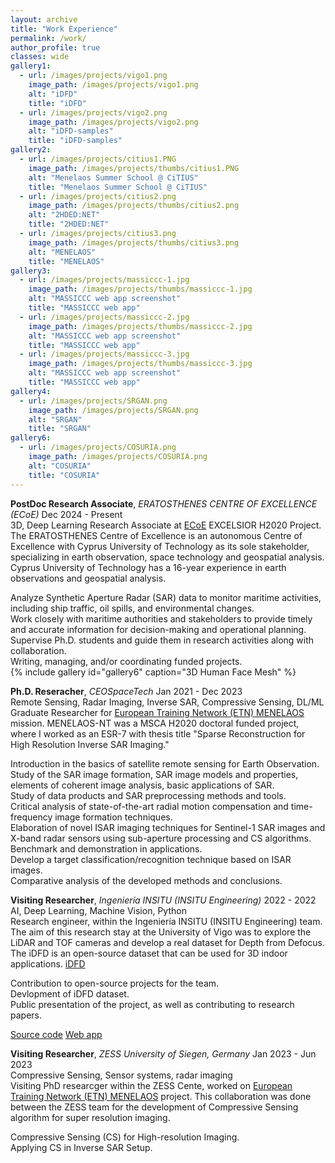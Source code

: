 ```yaml
---
layout: archive
title: "Work Experience"
permalink: /work/
author_profile: true
classes: wide
gallery1:
  - url: /images/projects/vigo1.png
    image_path: /images/projects/vigo1.png
    alt: "iDFD"
    title: "iDFD"
  - url: /images/projects/vigo2.png
    image_path: /images/projects/vigo2.png
    alt: "iDFD-samples"
    title: "iDFD-samples"
gallery2:
  - url: /images/projects/citius1.PNG
    image_path: /images/projects/thumbs/citius1.PNG
    alt: "Menelaos Summer School @ CiTIUS"
    title: "Menelaos Summer School @ CiTIUS"
  - url: /images/projects/citius2.png
    image_path: /images/projects/thumbs/citius2.png
    alt: "2HDED:NET"
    title: "2HDED:NET"
  - url: /images/projects/citius3.png
    image_path: /images/projects/thumbs/citius3.png
    alt: "MENELAOS"
    title: "MENELAOS"
gallery3:
  - url: /images/projects/massiccc-1.jpg
    image_path: /images/projects/thumbs/massiccc-1.jpg
    alt: "MASSICCC web app screenshot"
    title: "MASSICCC web app"
  - url: /images/projects/massiccc-2.jpg
    image_path: /images/projects/thumbs/massiccc-2.jpg
    alt: "MASSICCC web app screenshot"
    title: "MASSICCC web app"
  - url: /images/projects/massiccc-3.jpg
    image_path: /images/projects/thumbs/massiccc-3.jpg
    alt: "MASSICCC web app screenshot"
    title: "MASSICCC web app"
gallery4:
  - url: /images/projects/SRGAN.png
    image_path: /images/projects/SRGAN.png
    alt: "SRGAN"
    title: "SRGAN"
gallery6:
  - url: /images/projects/COSURIA.png
    image_path: /images/projects/COSURIA.png
    alt: "COSURIA"
    title: "COSURIA"  
---
```

**PostDoc Research Associate**, *ERATOSTHENES CENTRE OF EXCELLENCE (ECoE)* <span class="pull-right">Dec 2024 - Present </span>  
<span class="small-grey"><i class="fas fa-tools" aria-hidden="true"></i> 3D, Deep Learning</span>
Research Associate at [ECoE](https://eratosthenes.org.cy/team/muhammad-amjad-iqbal/) EXCELSIOR H2020 Project. The ERATOSTHENES Centre of Excellence is an autonomous Centre of Excellence with
Cyprus University of Technology as its sole stakeholder, specializing in earth observation, space technology and geospatial analysis. Cyprus University of Technology has a 16-year experience in earth observations and geospatial analysis.


<i class="fas fa-plus small-grey"></i> Analyze Synthetic Aperture Radar (SAR) data to monitor maritime activities, including ship traffic, oil spills, and environmental changes. <br>
<i class="fas fa-plus small-grey"></i> Work closely with maritime authorities and stakeholders to provide timely and accurate information for decision-making and operational planning. <br>
<i class="fas fa-plus small-grey"></i> Supervise Ph.D. students and guide them in research activities along with collaboration. <br>
<i class="fas fa-plus small-grey"></i> Writing, managing, and/or coordinating funded projects. <br>
{% include gallery id="gallery6" caption="3D Human Face Mesh" %}



**Ph.D. Reseracher**, *CEOSpaceTech* <span class="pull-right">Jan 2021 - Dec 2023</span>  
<span class="small-grey"><i class="fas fa-tools" aria-hidden="true"></i> Remote Sensing, Radar Imaging, Inverse SAR, Compressive Sensing, DL/ML </span>  
Graduate Researcher for [European Training Network (ETN) MENELAOS](https://www.menelaos-nt.eu/) mission. MENELAOS-NT was a MSCA H2020 doctoral funded project, where I worked as an ESR-7 with thesis title "Sparse Reconstruction for High Resolution Inverse SAR Imaging."


<i class="fas fa-plus small-grey"></i> Introduction in the basics of satellite remote sensing for Earth Observation. <br>
<i class="fas fa-plus small-grey"></i> Study of the SAR image formation, SAR image models and properties, elements of coherent image analysis, basic applications of SAR. <br>
<i class="fas fa-plus small-grey"></i> Study of data products and SAR preprocessing methods and tools. <br>
<i class="fas fa-plus small-grey"></i> Critical analysis of state-of-the-art radial motion compensation and time-frequency image formation techniques. <br>
<i class="fas fa-plus small-grey"></i> Elaboration of novel ISAR imaging techniques for Sentinel-1 SAR images and X-band radar sensors using sub-aperture processing and CS algorithms. Benchmark and demonstration in applications. <br>
<i class="fas fa-plus small-grey"></i> Develop a target classification/recognition technique based on ISAR images. <br>
<i class="fas fa-plus small-grey"></i> Comparative analysis of the developed methods and conclusions. <br>



**Visiting Researcher**, *Ingeniería INSITU (INSITU Engineering)* <span class="pull-right">2022 - 2022</span>  
<span class="small-grey"><i class="fas fa-tools" aria-hidden="true"></i>  AI, Deep Learning, Machine Vision, Python</span>  
Research engineer, within the Ingeniería INSITU (INSITU Engineering) team. The aim of this research stay at the University of Vigo was to explore the LiDAR and TOF cameras and develop a real dataset for Depth from Defocus. The iDFD is an open-source dataset that can be used for 3D indoor applications. [iDFD](https://github.com/saqibnaziir/iDFD)

<i class="fas fa-plus small-grey"></i> Contribution to open-source projects for the team.   <br>
<i class="fas fa-plus small-grey"></i> Devlopment of iDFD dataset. <br>
<i class="fas fa-plus small-grey"></i> Public presentation of the project, as well as contributing to research papers.<br>

<span class="small-grey"><i class="fab fa-fw fa-github" aria-hidden="true"></i>[Source code](https://github.com/saqibnaziir/iDFD)</span>
<span class="small-grey"><i class="fab fa-fw fa-chrome" aria-hidden="true"></i>[Web app](https://github.com/saqibnaziir/iDFD)</span>

**Visiting Researcher**, *ZESS University of Siegen, Germany* <span class="pull-right">Jan 2023 - Jun 2023</span>  
<span class="small-grey"><i class="fas fa-tools" aria-hidden="true"></i>  Compressive Sensing, Sensor systems, radar imaging </span>  
Visiting PhD researcger within the ZESS Cente, worked on [European Training Network (ETN) MENELAOS](https://www.menelaos-nt.eu/) project. This collaboration was done between the ZESS team for the development of Compressive Sensing algorithm for super resolution imaging. 

<i class="fas fa-plus small-grey"></i>  Compressive Sensing (CS) for High-resolution Imaging. <br>
<i class="fas fa-plus small-grey"></i>  Applying CS in Inverse SAR Setup. <br>


<script src="https://cdn.jsdelivr.net/npm/aos@2.3.1/dist/aos.js"></script>
<link href="https://cdn.jsdelivr.net/npm/aos@2.3.1/dist/aos.css" rel="stylesheet">
<script>
  AOS.init();
</script>

